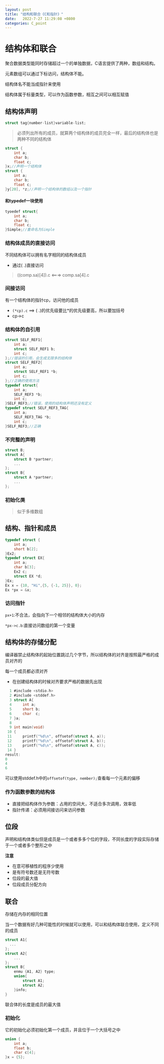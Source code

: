 ```yaml
---
layout: post
title: "结构和联合《C和指针》" 
date:   2022-7-27 11:29:08 +0800
categories: C_point
---
```


# 结构体和联合

聚合数据类型能同时存储超过一个的单独数据，C语言提供了两种，数组和结构。

元素数组可以通过下标访问，结构体不能。

结构体名不能当成指针来使用

结构体属于标量类型，可以作为函数参数，相互之间可以相互赋值

## 结构体声明

```C
struct tag{number-list}variable-list;
```

>  必须列出所有的成员，就算两个结构体的成员完全一样，最后的结构体也是两种不同的结构体

```C
struct {
    int a;
    char b;
    float c;
}x;//声明一个结构体
struct {
    int a;
    char b;
    float c;
}y[20], *z;//声明一个结构体的数组以及一个指针
```

#### 和typedef一块使用

```C
tyoedef struct{
    int a;
    char b;
    float c;
}Simple;//重命名为Simple
```

### 结构体成员的直接访问

不同结构体可以拥有名字相同的结构体成员

+ 通过( .)直接访问

> ((comp.sa)[4]).c   <===> comp.sa[4].c

### 间接访问

有一个结构体的指针cp，访问他的成员

+ `(*cp).c` ==> ( .)的优先级要比*的优先级要高，所以要加括号
+ cp->c

### 结构体的自引用

```C
struct SELF_REF1{
    int a;
    struct SELF_REF1 b;
    int c;
};//错误的引用，会生成无限多的结构体
struct SELF_REF2{
    int a;
    struct SELF_REF1 *b;
    int c;
};//正确的使用方法
typedef struct{
    int a;
    SELF_REF3 *b;
    int c;
}SELF_REF3;//错误，使用的结构体声明还没有定义
typedef struct SELF_REF3_TAG{
    int a;
    SELF_REF3_TAG *b;
    int c;
}SELF_REF3;//正确
```

### 不完整的声明

```C
struct B;
struct A{
    struct B *partner;
    ...
};
struct B{
    struct A *partner;
    ...
};
```

### 初始化类

> 似于多维数组

## 结构、指针和成员

```C
typedef struct {
    int a;
    short b[2];
}Ex2;
typedef struct EX{
    int a;
    char b[3];
    Ex2 c;
    struct EX *d;
}Ex;
Ex x = {10, "Hi",{5, {-1, 25}}, 0};
Ex *px = &x;
```



### 访问指针

`px+1`:不合法，会指向下一个相邻的结构体大小的内存

`*px->c.b`:直接访问数组的第一个变量



## 结构体的存储分配

编译器禁止结构体的起始位置跳过几个字节，所以结构体的对齐是按照最严格的成员对齐的

每一个成员都必须对齐

+ 在创建结构体的时候对齐要求严格的数据先出现

```C
  1 #include <stdio.h>                                                                    
  2 #include <stddef.h>
  3 struct A{
  4     int a;
  5     short b;
  6     char  c;
  7 }a;
  8 
  9 int main(void)
 10 {
 11     printf("%d\n", offsetof(struct A, a));
 12     printf("%d\n", offsetof(struct A, b));
 13     printf("%d\n", offsetof(struct A, c));
 14 }
result:
0
4
6
```

可以使用stddef.h中的`offsetof(type, nember);`查看每一个元素的偏移

### 作为函数参数的结构体

+ 直接把结构体作为参数：占用的空间大，不适合多次调用，效率低
+ 指针传递：必须用间接访问来访问参数

## 位段

声明和结构体类似但是成员是一个或者多多个位的字段，不同长度的字段实际存储于一个或者多个整形之中

**注意**

+ 在意可移植性的程序少使用
+ 是有符号数还是无符号数
+ 位段的最大值
+ 位段成员分配方向

## 联合

存储在内存的相同位置

当一个数据有好几种可能性的时候就可以使用，可以和结构体联合使用，定义不同的成员

```C
struct A1{
  ...  
};
struct A2{
    ...
};
struct B{
    enmu {A1, A2} type;
    union{
        struct A1;
        struct A2;
    }info;
}  
```

联合体的长度是成员的最大值

### 初始化

它的初始化必须初始化第一个成员，并且位于一个大括号之中

```C
union {
    int a;
    float b;
    char c[4];
}x = {5};
```











